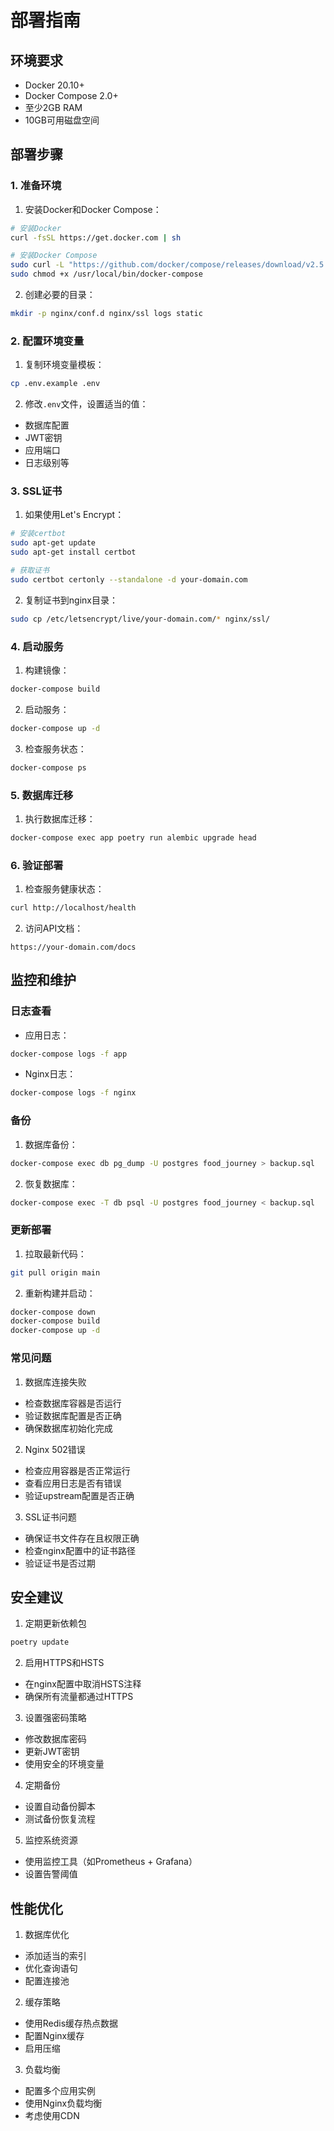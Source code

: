 # 部署指南

## 环境要求

- Docker 20.10+
- Docker Compose 2.0+
- 至少2GB RAM
- 10GB可用磁盘空间

## 部署步骤

### 1. 准备环境

1. 安装Docker和Docker Compose：
```bash
# 安装Docker
curl -fsSL https://get.docker.com | sh

# 安装Docker Compose
sudo curl -L "https://github.com/docker/compose/releases/download/v2.5.0/docker-compose-$(uname -s)-$(uname -m)" -o /usr/local/bin/docker-compose
sudo chmod +x /usr/local/bin/docker-compose
```

2. 创建必要的目录：
```bash
mkdir -p nginx/conf.d nginx/ssl logs static
```

### 2. 配置环境变量

1. 复制环境变量模板：
```bash
cp .env.example .env
```

2. 修改`.env`文件，设置适当的值：
- 数据库配置
- JWT密钥
- 应用端口
- 日志级别等

### 3. SSL证书

1. 如果使用Let's Encrypt：
```bash
# 安装certbot
sudo apt-get update
sudo apt-get install certbot

# 获取证书
sudo certbot certonly --standalone -d your-domain.com
```

2. 复制证书到nginx目录：
```bash
sudo cp /etc/letsencrypt/live/your-domain.com/* nginx/ssl/
```

### 4. 启动服务

1. 构建镜像：
```bash
docker-compose build
```

2. 启动服务：
```bash
docker-compose up -d
```

3. 检查服务状态：
```bash
docker-compose ps
```

### 5. 数据库迁移

1. 执行数据库迁移：
```bash
docker-compose exec app poetry run alembic upgrade head
```

### 6. 验证部署

1. 检查服务健康状态：
```bash
curl http://localhost/health
```

2. 访问API文档：
```
https://your-domain.com/docs
```

## 监控和维护

### 日志查看

- 应用日志：
```bash
docker-compose logs -f app
```

- Nginx日志：
```bash
docker-compose logs -f nginx
```

### 备份

1. 数据库备份：
```bash
docker-compose exec db pg_dump -U postgres food_journey > backup.sql
```

2. 恢复数据库：
```bash
docker-compose exec -T db psql -U postgres food_journey < backup.sql
```

### 更新部署

1. 拉取最新代码：
```bash
git pull origin main
```

2. 重新构建并启动：
```bash
docker-compose down
docker-compose build
docker-compose up -d
```

### 常见问题

1. 数据库连接失败
- 检查数据库容器是否运行
- 验证数据库配置是否正确
- 确保数据库初始化完成

2. Nginx 502错误
- 检查应用容器是否正常运行
- 查看应用日志是否有错误
- 验证upstream配置是否正确

3. SSL证书问题
- 确保证书文件存在且权限正确
- 检查nginx配置中的证书路径
- 验证证书是否过期

## 安全建议

1. 定期更新依赖包
```bash
poetry update
```

2. 启用HTTPS和HSTS
- 在nginx配置中取消HSTS注释
- 确保所有流量都通过HTTPS

3. 设置强密码策略
- 修改数据库密码
- 更新JWT密钥
- 使用安全的环境变量

4. 定期备份
- 设置自动备份脚本
- 测试备份恢复流程

5. 监控系统资源
- 使用监控工具（如Prometheus + Grafana）
- 设置告警阈值

## 性能优化

1. 数据库优化
- 添加适当的索引
- 优化查询语句
- 配置连接池

2. 缓存策略
- 使用Redis缓存热点数据
- 配置Nginx缓存
- 启用压缩

3. 负载均衡
- 配置多个应用实例
- 使用Nginx负载均衡
- 考虑使用CDN 